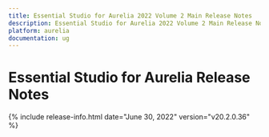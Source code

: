 ```yaml
---
title: Essential Studio for Aurelia 2022 Volume 2 Main Release Notes  
description: Essential Studio for Aurelia 2022 Volume 2 Main Release Notes  
platform: aurelia
documentation: ug
---
```


# Essential Studio for Aurelia  Release Notes  

{% include release-info.html date="June 30, 2022"  version="v20.2.0.36" %} 





